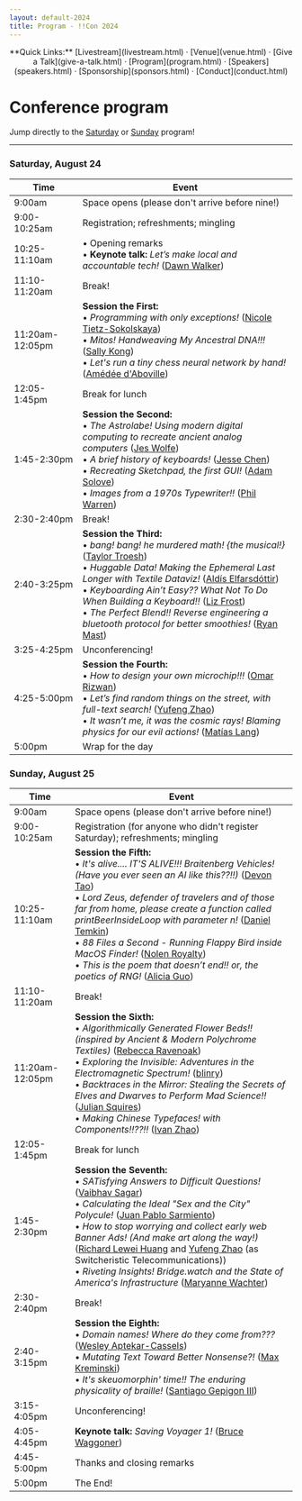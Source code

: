 ```yaml
---
layout: default-2024
title: Program - !!Con 2024
---
```


<p style="text-align: center;">
  **Quick Links:**
  [Livestream](livestream.html)
  &middot;
  [Venue](venue.html)
  &middot;
  [Give a Talk](give-a-talk.html)
  &middot;
  [Program](program.html)
  &middot;
  [Speakers](speakers.html)
  &middot;
  [Sponsorship](sponsors.html)
  &middot;
  [Conduct](conduct.html)
</p>

# Conference program

Jump directly to the [Saturday](#saturday) or [Sunday](#sunday) program!

---

<a name="saturday"></a>

### Saturday, August 24

<div class="scheduletable">

| Time            | Event
|-----------------|-------------------------------------------------------------------------
| 9:00am          | Space opens (please don't arrive before nine!)
| 9:00-10:25am    | Registration; refreshments; mingling
| 10:25-11:10am   | &bull; Opening remarks <br /> &bull; **Keynote talk:** *Let’s make local and accountable tech!* ([Dawn Walker](speakers.html#dawn-walker))
| 11:10-11:20am   | Break!
| 11:20am-12:05pm | **Session the First:** <br /> &bull; *Programming with only exceptions!* ([Nicole Tietz-Sokolskaya](speakers.html#nicole-tietz-sokolskaya))<br />&bull; *Mitos! Handweaving My Ancestral DNA!!!* ([Sally Kong](speakers.html#sally-kong))<br />&bull; *Let's run a tiny chess neural network by hand!* ([Amédée d'Aboville](speakers.html#amedee-d-aboville))<br />
| 12:05-1:45pm    | Break for lunch
| 1:45-2:30pm     | **Session the Second:** <br /> &bull; *The Astrolabe! Using modern digital computing to recreate ancient analog computers* ([Jes Wolfe](speakers.html#jes-wolfe))<br />&bull; *A brief history of keyboards!* ([Jesse Chen](speakers.html#jesse-chen))<br />&bull; *Recreating Sketchpad, the first GUI!* ([Adam Solove](speakers.html#adam-solove))<br />&bull; *Images from a 1970s Typewriter!!* ([Phil Warren](speakers.html#phil-warren))<br />
| 2:30-2:40pm     | Break!
| 2:40-3:25pm     | **Session the Third:** <br /> &bull; *bang! bang! he murdered math! {the musical!}* ([Taylor Troesh](speakers.html#taylor-troesh))<br />&bull; *Huggable Data! Making the Ephemeral Last Longer with Textile Dataviz!* ([Aldís Elfarsdóttir](speakers.html#aldis-elfarsdottir))<br />&bull; *Keyboarding Ain&rsquo;t Easy?? What Not To Do When Building a Keyboard!!* ([Liz Frost](speakers.html#liz-frost))<br />&bull; *The Perfect Blend!! Reverse engineering a bluetooth protocol for better smoothies!* ([Ryan Mast](speakers.html#ryan-mast))<br />
| 3:25-4:25pm     | Unconferencing!
| 4:25-5:00pm     | **Session the Fourth:** <br /> &bull; *How to design your own microchip!!!* ([Omar Rizwan](speakers.html#omar-rizwan))<br />&bull; *Let&rsquo;s find random things on the street, with full-text search!* ([Yufeng Zhao](speakers.html#yufeng-zhao))<br />&bull; *It wasn&rsquo;t me, it was the cosmic rays! Blaming physics for our evil actions!* ([Matías Lang](speakers.html#matias-lang))<br />
| 5:00pm          | Wrap for the day

</div>

<a name="sunday"></a>

### Sunday, August 25

<div class="scheduletable">


| Time            | Event
|-----------------|-------------------------------------------------------------------------
| 9:00am          | Space opens (please don't arrive before nine!)
| 9:00-10:25am    | Registration (for anyone who didn't register Saturday); refreshments; mingling
| 10:25-11:10am   | **Session the Fifth:** <br /> &bull; *It's alive.... IT'S ALIVE!!! Braitenberg Vehicles!  (Have you ever seen an AI like this??!!)* ([Devon Tao](speakers.html#devon-tao))<br />&bull; *Lord Zeus, defender of travelers and of those far from home, please create a function called printBeerInsideLoop with parameter n!* ([Daniel Temkin](speakers.html#daniel-temkin))<br />&bull; *88 Files a Second - Running Flappy Bird inside MacOS Finder!* ([Nolen Royalty](speakers.html#nolen-royalty))<br />&bull; *This is the poem that doesn&rsquo;t end!! or, the poetics of RNG!* ([Alicia Guo](speakers.html#alicia-guo))<br />
| 11:10-11:20am   | Break!
| 11:20am-12:05pm | **Session the Sixth:** <br /> &bull; *Algorithmically Generated Flower Beds!! (inspired by Ancient & Modern Polychrome Textiles)* ([Rebecca Ravenoak](speakers.html#rebecca-ravenoak))<br />&bull; *Exploring the Invisible: Adventures in the Electromagnetic Spectrum!* ([blinry](speakers.html#blinry))<br />&bull; *Backtraces in the Mirror: Stealing the Secrets of Elves and Dwarves to Perform Mad Science!!* ([Julian Squires](speakers.html#julian-squires))<br />&bull; *Making Chinese Typefaces! with Components!!??!!* ([Ivan Zhao](speakers.html#ivan-zhao))<br />
| 12:05-1:45pm  | Break for lunch
| 1:45-2:30pm     | **Session the Seventh:** <br /> &bull; *SATisfying Answers to Difficult Questions!* ([Vaibhav Sagar](speakers.html#vaibhav-sagar))<br />&bull; *Calculating the Ideal "Sex and the City" Polycule!* ([Juan Pablo Sarmiento](speakers.html#juan-pablo-sarmiento))<br />&bull; *How to stop worrying and collect early web Banner Ads! (And make art along the way!)* ([Richard Lewei Huang](speakers.html#richard-lewei-huang) and [Yufeng Zhao](speakers.html#yufeng-zhao) (as Switcheristic Telecommunications))<br />&bull; *Riveting Insights! Bridge.watch and the State of America's Infrastructure* ([Maryanne Wachter](speakers.html#maryanne-wachter))<br />
| 2:30-2:40pm     | Break!
| 2:40-3:15pm     | **Session the Eighth:** <br /> &bull; *Domain names! Where do they come from???* ([Wesley Aptekar-Cassels](speakers.html#wesley-aptekar-cassels))<br />&bull; *Mutating Text Toward Better Nonsense?!* ([Max Kreminski](speakers.html#max-kreminski))<br />&bull; *It's skeuomorphin' time!! The enduring physicality of braille!* ([Santiago Gepigon III](speakers.html#santiago-gepigon-iii))<br />
| 3:15-4:05pm     | Unconferencing!
| 4:05-4:45pm     | **Keynote talk:** *Saving Voyager 1!* ([Bruce Waggoner](speakers.html#bruce-waggoner))
| 4:45-5:00pm     | Thanks and closing remarks
| 5:00pm          | The End!

</div>

